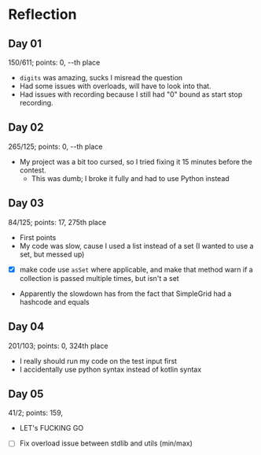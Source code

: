 # Reflection

## Day 01
150/611; points: 0, --th place
* `digits` was amazing, sucks I misread the question
* Had some issues with overloads, will have to look into that.
* Had issues with recording because I still had "0" bound as start stop recording.

## Day 02
265/125; points: 0, --th place
* My project was a bit too cursed, so I tried fixing it 15 minutes before the contest.
  * This was dumb; I broke it fully and had to use Python instead

## Day 03
84/125; points: 17, 275th place
* First points
* My code was slow, cause I used a list instead of a set (I wanted to use a set, but messed up)
* [x] make code use `asSet` where applicable, and make that method warn 
      if a collection is passed multiple times, but isn't a set
* Apparently the slowdown has from the fact that SimpleGrid had a hashcode and equals

## Day 04
201/103; points: 0, 324th place
* I really should run my code on the test input first
* I accidentally use python syntax instead of kotlin syntax

## Day 05
41/2; points: 159, 
* LET's FUCKING GO
* [ ] Fix overload issue between stdlib and utils (min/max)
